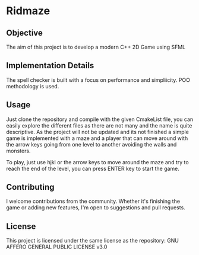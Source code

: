 # Ridmaze

## Objective

The aim of this project is to develop a modern C++ 2D Game using SFML

## Implementation Details

The spell checker is built with a focus on performance and simpliicity. POO methodology is used.

## Usage

Just clone the repository and compile with the given CmakeList file, you can easily explore the different files as there are not many and the name is quite descriptive. As the project will not 
be updated and its not finished a simple game is implemented with a maze and a player that can move around with the arrow keys going from one level to another avoiding the walls and monsters.

To play, just use hjkl or the arrow keys to move around the maze and try to reach the end of the level, you can press ENTER key to start the game.

## Contributing

I welcome contributions from the community. Whether it's finishing the game or adding new features, I'm open to suggestions and pull requests.

## License

This project is licensed under the same license as the repository: GNU AFFERO GENERAL PUBLIC LICENSE v3.0

